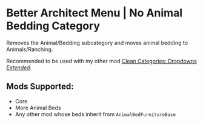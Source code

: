 # Better Architect Menu | No Animal Bedding Category

Removes the Animal/Bedding subcategory and moves animal bedding to Animals/Ranching.

Recommended to be used with my other mod [Clean Categories: Dropdowns *Extended*](https://github.com/KobeRiddle-dev/Clean-Categories-Dropdowns-Extended).

## Mods Supported:

- Core
- More Animal Beds
- Any other mod whose beds inherit from `AnimalBedFurnitureBase`